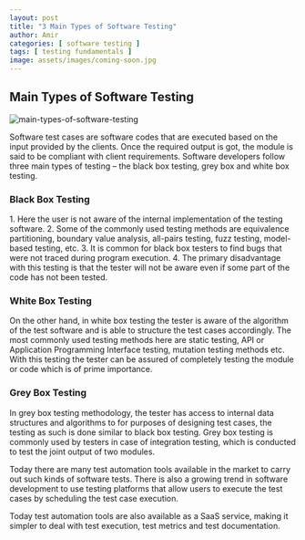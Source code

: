 ```yaml
---
layout: post
title: "3 Main Types of Software Testing"
author: Amir
categories: [ software testing ]
tags: [ testing fundamentals ]
image: assets/images/coming-soon.jpg
---
```


## Main Types of Software Testing

![main-types-of-software-testing](http://69.164.212.71/wp-content/uploads/2010/02/main-types-of-software-testing.jpg)

Software test cases are software codes that are executed based on the input provided by the clients. Once the required output is got, the module is said to be compliant with client requirements. Software developers follow three main types of testing – the black box testing, grey box and white box testing.

### Black Box Testing

1\. Here the user is not aware of the internal implementation of the testing software. 2\. Some of the commonly used testing methods are equivalence partitioning, boundary value analysis, all-pairs testing, fuzz testing, model-based testing, etc. 3\. It is common for black box testers to find bugs that were not traced during program execution. 4\. The primary disadvantage with this testing is that the tester will not be aware even if some part of the code has not been tested.

### White Box Testing

On the other hand, in white box testing the tester is aware of the algorithm of the test software and is able to structure the test cases accordingly. The most commonly used testing methods here are static testing, API or Application Programming Interface testing, mutation testing methods etc. With this testing the tester can be assured of completely testing the module or code which is of prime importance.

### Grey Box Testing

In grey box testing methodology, the tester has access to internal data structures and algorithms to for purposes of designing test cases, the testing as such is done similar to black box testing. Grey box testing is commonly used by testers in case of integration testing, which is conducted to test the joint output of two modules.

Today there are many test automation tools available in the market to carry out such kinds of software tests. There is also a growing trend in software development to use testing platforms that allow users to execute the test cases by scheduling the test case execution.

Today test automation tools are also available as a SaaS service, making it simpler to deal with test execution, test metrics and test documentation.